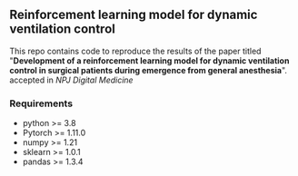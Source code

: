 ## Reinforcement learning model for dynamic ventilation control

This repo contains code to reproduce the results of the paper titled "**Development  of a reinforcement learning model for dynamic ventilation control in surgical patients during emergence from general anesthesia**". accepted in *NPJ Digital Medicine*

### Requirements
- python >= 3.8 
- Pytorch >= 1.11.0
- numpy >= 1.21 
- sklearn >= 1.0.1
- pandas >= 1.3.4
